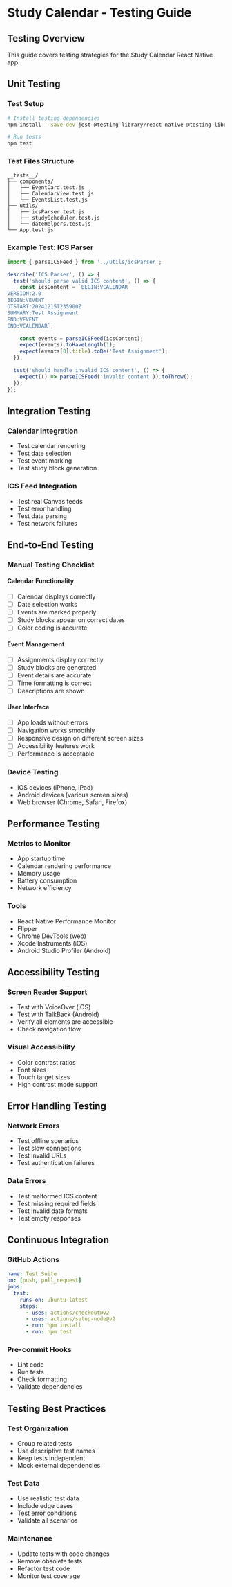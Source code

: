 # Study Calendar - Testing Guide

## Testing Overview
This guide covers testing strategies for the Study Calendar React Native app.

## Unit Testing

### Test Setup
```bash
# Install testing dependencies
npm install --save-dev jest @testing-library/react-native @testing-library/jest-native

# Run tests
npm test
```

### Test Files Structure
```
__tests__/
├── components/
│   ├── EventCard.test.js
│   ├── CalendarView.test.js
│   └── EventsList.test.js
├── utils/
│   ├── icsParser.test.js
│   ├── studyScheduler.test.js
│   └── dateHelpers.test.js
└── App.test.js
```

### Example Test: ICS Parser
```javascript
import { parseICSFeed } from '../utils/icsParser';

describe('ICS Parser', () => {
  test('should parse valid ICS content', () => {
    const icsContent = `BEGIN:VCALENDAR
VERSION:2.0
BEGIN:VEVENT
DTSTART:20241215T235900Z
SUMMARY:Test Assignment
END:VEVENT
END:VCALENDAR`;

    const events = parseICSFeed(icsContent);
    expect(events).toHaveLength(1);
    expect(events[0].title).toBe('Test Assignment');
  });

  test('should handle invalid ICS content', () => {
    expect(() => parseICSFeed('invalid content')).toThrow();
  });
});
```

## Integration Testing

### Calendar Integration
- Test calendar rendering
- Test date selection
- Test event marking
- Test study block generation

### ICS Feed Integration
- Test real Canvas feeds
- Test error handling
- Test data parsing
- Test network failures

## End-to-End Testing

### Manual Testing Checklist

#### Calendar Functionality
- [ ] Calendar displays correctly
- [ ] Date selection works
- [ ] Events are marked properly
- [ ] Study blocks appear on correct dates
- [ ] Color coding is accurate

#### Event Management
- [ ] Assignments display correctly
- [ ] Study blocks are generated
- [ ] Event details are accurate
- [ ] Time formatting is correct
- [ ] Descriptions are shown

#### User Interface
- [ ] App loads without errors
- [ ] Navigation works smoothly
- [ ] Responsive design on different screen sizes
- [ ] Accessibility features work
- [ ] Performance is acceptable

### Device Testing
- iOS devices (iPhone, iPad)
- Android devices (various screen sizes)
- Web browser (Chrome, Safari, Firefox)

## Performance Testing

### Metrics to Monitor
- App startup time
- Calendar rendering performance
- Memory usage
- Battery consumption
- Network efficiency

### Tools
- React Native Performance Monitor
- Flipper
- Chrome DevTools (web)
- Xcode Instruments (iOS)
- Android Studio Profiler (Android)

## Accessibility Testing

### Screen Reader Support
- Test with VoiceOver (iOS)
- Test with TalkBack (Android)
- Verify all elements are accessible
- Check navigation flow

### Visual Accessibility
- Color contrast ratios
- Font sizes
- Touch target sizes
- High contrast mode support

## Error Handling Testing

### Network Errors
- Test offline scenarios
- Test slow connections
- Test invalid URLs
- Test authentication failures

### Data Errors
- Test malformed ICS content
- Test missing required fields
- Test invalid date formats
- Test empty responses

## Continuous Integration

### GitHub Actions
```yaml
name: Test Suite
on: [push, pull_request]
jobs:
  test:
    runs-on: ubuntu-latest
    steps:
      - uses: actions/checkout@v2
      - uses: actions/setup-node@v2
      - run: npm install
      - run: npm test
```

### Pre-commit Hooks
- Lint code
- Run tests
- Check formatting
- Validate dependencies

## Testing Best Practices

### Test Organization
- Group related tests
- Use descriptive test names
- Keep tests independent
- Mock external dependencies

### Test Data
- Use realistic test data
- Include edge cases
- Test error conditions
- Validate all scenarios

### Maintenance
- Update tests with code changes
- Remove obsolete tests
- Refactor test code
- Monitor test coverage
